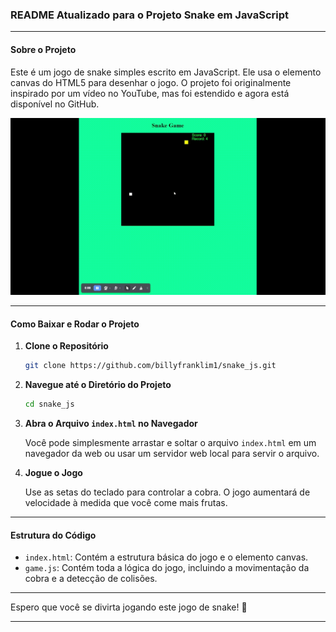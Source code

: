 ### README Atualizado para o Projeto Snake em JavaScript

---

#### Sobre o Projeto

Este é um jogo de snake simples escrito em JavaScript. Ele usa o elemento canvas do HTML5 para desenhar o jogo. O projeto foi originalmente inspirado por um vídeo no YouTube, mas foi estendido e agora está disponível no GitHub.

![Exemplo do Jogo](img/exemple.gif)

---

#### Como Baixar e Rodar o Projeto

1. **Clone o Repositório**

   ```bash
   git clone https://github.com/billyfranklim1/snake_js.git
   ```

2. **Navegue até o Diretório do Projeto**

   ```bash
   cd snake_js
   ```

3. **Abra o Arquivo `index.html` no Navegador**

   Você pode simplesmente arrastar e soltar o arquivo `index.html` em um navegador da web ou usar um servidor web local para servir o arquivo.

4. **Jogue o Jogo**

   Use as setas do teclado para controlar a cobra. O jogo aumentará de velocidade à medida que você come mais frutas.

---

#### Estrutura do Código

- `index.html`: Contém a estrutura básica do jogo e o elemento canvas.
- `game.js`: Contém toda a lógica do jogo, incluindo a movimentação da cobra e a detecção de colisões.
  
---

Espero que você se divirta jogando este jogo de snake! 🐍

---
